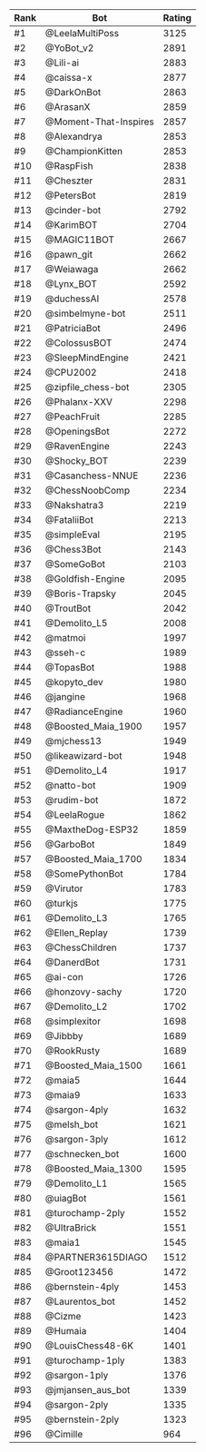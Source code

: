 Rank|Bot|Rating
---|---|---
#1|@LeelaMultiPoss|3125
#2|@YoBot_v2|2891
#3|@Lili-ai|2883
#4|@caissa-x|2877
#5|@DarkOnBot|2863
#6|@ArasanX|2859
#7|@Moment-That-Inspires|2857
#8|@Alexandrya|2853
#9|@ChampionKitten|2853
#10|@RaspFish|2838
#11|@Cheszter|2831
#12|@PetersBot|2819
#13|@cinder-bot|2792
#14|@KarimBOT|2704
#15|@MAGIC11BOT|2667
#16|@pawn_git|2662
#17|@Weiawaga|2662
#18|@Lynx_BOT|2592
#19|@duchessAI|2578
#20|@simbelmyne-bot|2511
#21|@PatriciaBot|2496
#22|@ColossusBOT|2474
#23|@SleepMindEngine|2421
#24|@CPU2002|2418
#25|@zipfile_chess-bot|2305
#26|@Phalanx-XXV|2298
#27|@PeachFruit|2285
#28|@OpeningsBot|2272
#29|@RavenEngine|2243
#30|@Shocky_BOT|2239
#31|@Casanchess-NNUE|2236
#32|@ChessNoobComp|2234
#33|@Nakshatra3|2219
#34|@FataliiBot|2213
#35|@simpleEval|2195
#36|@Chess3Bot|2143
#37|@SomeGoBot|2103
#38|@Goldfish-Engine|2095
#39|@Boris-Trapsky|2045
#40|@TroutBot|2042
#41|@Demolito_L5|2008
#42|@matmoi|1997
#43|@sseh-c|1989
#44|@TopasBot|1988
#45|@kopyto_dev|1980
#46|@jangine|1968
#47|@RadianceEngine|1960
#48|@Boosted_Maia_1900|1957
#49|@mjchess13|1949
#50|@likeawizard-bot|1948
#51|@Demolito_L4|1917
#52|@natto-bot|1909
#53|@rudim-bot|1872
#54|@LeelaRogue|1862
#55|@MaxtheDog-ESP32|1859
#56|@GarboBot|1849
#57|@Boosted_Maia_1700|1834
#58|@SomePythonBot|1784
#59|@Virutor|1783
#60|@turkjs|1775
#61|@Demolito_L3|1765
#62|@Ellen_Replay|1739
#63|@ChessChildren|1737
#64|@DanerdBot|1731
#65|@ai-con|1726
#66|@honzovy-sachy|1720
#67|@Demolito_L2|1702
#68|@simplexitor|1698
#69|@Jibbby|1689
#70|@RookRusty|1689
#71|@Boosted_Maia_1500|1661
#72|@maia5|1644
#73|@maia9|1633
#74|@sargon-4ply|1632
#75|@melsh_bot|1621
#76|@sargon-3ply|1612
#77|@schnecken_bot|1600
#78|@Boosted_Maia_1300|1595
#79|@Demolito_L1|1565
#80|@uiagBot|1561
#81|@turochamp-2ply|1552
#82|@UltraBrick|1551
#83|@maia1|1545
#84|@PARTNER3615DIAGO|1512
#85|@Groot123456|1472
#86|@bernstein-4ply|1453
#87|@Laurentos_bot|1452
#88|@Cizme|1423
#89|@Humaia|1404
#90|@LouisChess48-6K|1401
#91|@turochamp-1ply|1383
#92|@sargon-1ply|1376
#93|@jmjansen_aus_bot|1339
#94|@sargon-2ply|1335
#95|@bernstein-2ply|1323
#96|@Cimille|964
